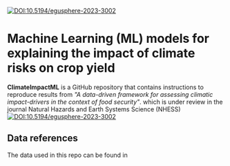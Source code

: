 [![DOI:10.5194/egusphere-2023-3002](http://img.shields.io/badge/DOI-10.5194/egusphere.2023.3002-0080ff.svg)](https://doi.org/10.5194/egusphere-2023-3002)
# Machine Learning (ML) models for explaining the impact of climate risks on crop yield

**ClimateImpactML** is a GitHub repository that contains instructions to reproduce results from *"A data-driven framework for assessing climatic impact-drivers in the context of food security"*. which is under review in the journal Natural Hazards and Earth Systems Science (NHESS) [![DOI:10.5194/egusphere-2023-3002](http://img.shields.io/badge/DOI-10.5194/egusphere.2023.3002-0080ff.svg)](https://doi.org/10.5194/egusphere-2023-3002)

## Data references

The data used in this repo can be found in <!-- [![DOI](https://sandbox.zenodo.org/badge/DOI/10.5072/zenodo.78423.svg)](https://handle.stage.datacite.org/10.5072/zenodo.78423) -->
